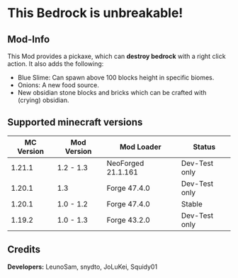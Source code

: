 # This Bedrock is unbreakable!
## Mod-Info
This Mod provides a pickaxe,  which can **destroy bedrock** with a right click action. It also adds the following:
- Blue Slime: Can spawn above 100 blocks height in specific biomes.
- Onions: A new food source.
- New obsidian stone blocks and bricks which can be crafted with (crying) obsidian.
## Supported minecraft versions
|MC Version|Mod Version|Mod Loader|Status|
|--------|--------|--------|--------|
|1.21.1|1.2 - 1.3|NeoForged 21.1.161|Dev-Test only|
|1.20.1|1.3|Forge 47.4.0|Dev-Test only|
|1.20.1|1.0 - 1.2|Forge 47.4.0|Stable|
|1.19.2|1.0 - 1.3|Forge 43.2.0|Dev-Test only|

## Credits
**Developers:** LeunoSam, snydto, JoLuKei, Squidy01
